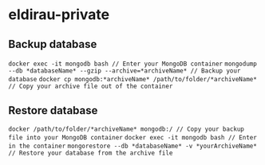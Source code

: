 # eldirau-private

## Backup database
`docker exec -it mongodb bash // Enter your MongoDB container`
`mongodump --db *databaseName* --gzip --archive=*archiveName* // Backup your database`
`docker cp mongodb:*archiveName* /path/to/folder/*archiveName* // Copy your archive file out of the container`

## Restore database
`docker /path/to/folder/*archiveName* mongodb:/ // Copy your backup file into your MongoDB container`
`docker exec -it mongodb bash // Enter in the container`
`mongorestore --db *databaseName* -v *yourArchiveName* // Restore your database from the archive file`
